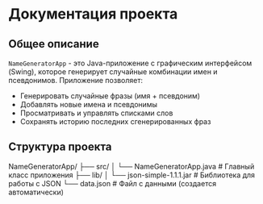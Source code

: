 # Документация проекта

## Общее описание 
`NameGeneratorApp` - это Java-приложение с графическим интерфейсом (Swing), которое генерирует случайные комбинации имен и псевдонимов. Приложение позволяет:
- Генерировать случайные фразы (имя + псевдоним)
- Добавлять новые имена и псевдонимы
- Просматривать и управлять списками слов
- Сохранять историю последних сгенерированных фраз

## Структура проекта
NameGeneratorApp/
├── src/
│   └── NameGeneratorApp.java  # Главный класс приложения
├── lib/
│   └── json-simple-1.1.1.jar  # Библиотека для работы с JSON
└── data.json                  # Файл с данными (создается автоматически)
